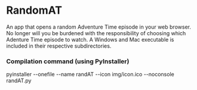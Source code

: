 # RandomAT
An app that opens a random Adventure Time episode in your web browser. No longer will you be burdened with the responsibility of choosing which Adenture Time episode to watch. A Windows and Mac executable is included in their respective subdirectories.

### Compilation command (using PyInstaller)
pyinstaller --onefile --name randAT --icon img/icon.ico --noconsole randAT.py
